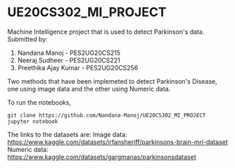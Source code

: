 # UE20CS302_MI_PROJECT
Machine Intelligence project that is used to detect Parkinson's data.
Submitted by:
1. Nandana Manoj - PES2UG20CS215
2. Neeraj Sudheer - PES2UG20CS221
3. Preethika Ajay Kumar - PES2UG20CS256

Two methods that have been implemeted to detect Parkinson's Disease, one using image data and the other using Numeric data.

To run the notebooks, 
``` 
git clone https://github.com/Nandana-Manoj/UE20CS302_MI_PROJECT
jupyter notebook
```

The links to the datasets are:
Image data: https://www.kaggle.com/datasets/irfansheriff/parkinsons-brain-mri-dataset
Numeric data: https://www.kaggle.com/datasets/gargmanas/parkinsonsdataset
